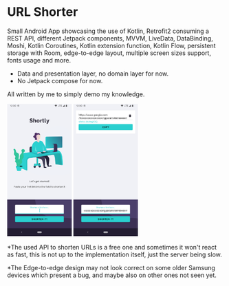 # URL Shorter

Small Android App showcasing the use of Kotlin, Retrofit2 consuming a REST API, different Jetpack components, MVVM, LiveData, DataBinding, Moshi, Kotlin Coroutines, Kotlin extension function, Kotlin Flow, persistent storage with Room, edge-to-edge layout, multiple screen sizes support, fonts usage and more.
- Data and presentation layer, no domain layer for now.
- No Jetpack compose for now.

All written by me to simply demo my knowledge.

<img src="/screenshots/main_welcome.png" width="150"> <img src="/screenshots/main_screenshot.png" width="150">

*The used API to shorten URLs is a free one and sometimes it won't react as fast, this is not up to the implementation itself, just the server being slow.

*The Edge-to-edge design may not look correct on some older Samsung devices which present a bug, and maybe also on other ones not seen yet.
